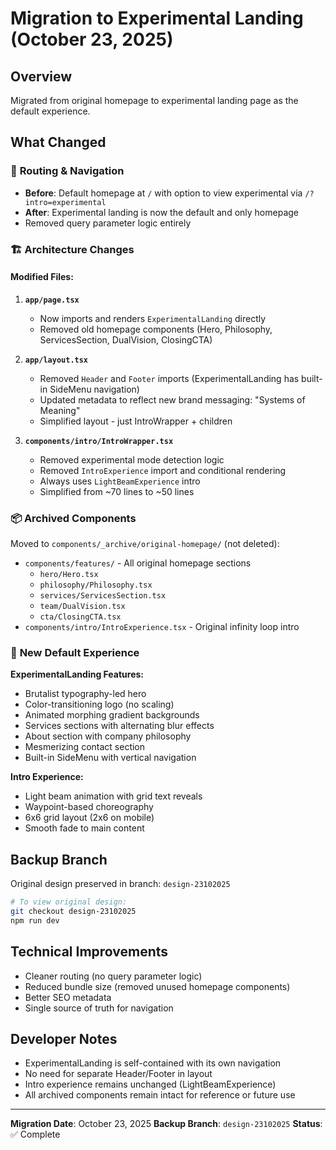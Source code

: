 # Migration to Experimental Landing (October 23, 2025)

## Overview
Migrated from original homepage to experimental landing page as the default experience.

## What Changed

### 🔄 **Routing & Navigation**
- **Before**: Default homepage at `/` with option to view experimental via `/?intro=experimental`
- **After**: Experimental landing is now the default and only homepage
- Removed query parameter logic entirely

### 🏗️ **Architecture Changes**

#### Modified Files:
1. **`app/page.tsx`**
   - Now imports and renders `ExperimentalLanding` directly
   - Removed old homepage components (Hero, Philosophy, ServicesSection, DualVision, ClosingCTA)

2. **`app/layout.tsx`**
   - Removed `Header` and `Footer` imports (ExperimentalLanding has built-in SideMenu navigation)
   - Updated metadata to reflect new brand messaging: "Systems of Meaning"
   - Simplified layout - just IntroWrapper + children

3. **`components/intro/IntroWrapper.tsx`**
   - Removed experimental mode detection logic
   - Removed `IntroExperience` import and conditional rendering
   - Always uses `LightBeamExperience` intro
   - Simplified from ~70 lines to ~50 lines

### 📦 **Archived Components**
Moved to `components/_archive/original-homepage/` (not deleted):
- `components/features/` - All original homepage sections
  - `hero/Hero.tsx`
  - `philosophy/Philosophy.tsx`
  - `services/ServicesSection.tsx`
  - `team/DualVision.tsx`
  - `cta/ClosingCTA.tsx`
- `components/intro/IntroExperience.tsx` - Original infinity loop intro

### 🎨 **New Default Experience**

**ExperimentalLanding Features:**
- Brutalist typography-led hero
- Color-transitioning logo (no scaling)
- Animated morphing gradient backgrounds
- Services sections with alternating blur effects
- About section with company philosophy
- Mesmerizing contact section
- Built-in SideMenu with vertical navigation

**Intro Experience:**
- Light beam animation with grid text reveals
- Waypoint-based choreography
- 6x6 grid layout (2x6 on mobile)
- Smooth fade to main content

## Backup Branch
Original design preserved in branch: `design-23102025`

```bash
# To view original design:
git checkout design-23102025
npm run dev
```

## Technical Improvements
- Cleaner routing (no query parameter logic)
- Reduced bundle size (removed unused homepage components)
- Better SEO metadata
- Single source of truth for navigation

## Developer Notes
- ExperimentalLanding is self-contained with its own navigation
- No need for separate Header/Footer in layout
- Intro experience remains unchanged (LightBeamExperience)
- All archived components remain intact for reference or future use

---

**Migration Date**: October 23, 2025
**Backup Branch**: `design-23102025`
**Status**: ✅ Complete
